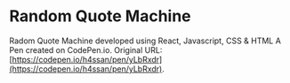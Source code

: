 # Random Quote Machine
Radom Quote Machine developed using React, Javascript, CSS & HTML
A Pen created on CodePen.io. Original URL: [https://codepen.io/h4ssan/pen/yLbRxdr](https://codepen.io/h4ssan/pen/yLbRxdr).

